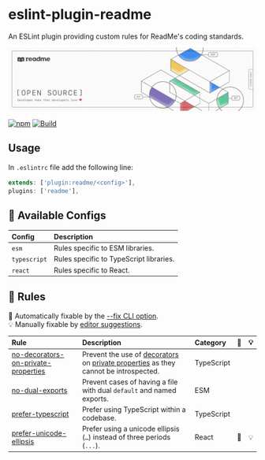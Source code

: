 # eslint-plugin-readme

An ESLint plugin providing custom rules for ReadMe's coding standards.

[![](https://raw.githubusercontent.com/readmeio/.github/main/oss-header.png)](https://readme.io)

[![npm](https://img.shields.io/npm/v/eslint-plugin-readme)](https://npm.im/eslint-plugin-readme) [![Build](https://github.com/readmeio/standards/workflows/CI/badge.svg)](https://github.com/readmeio/standards)

## Usage

In `.eslintrc` file add the following line:

```js
extends: ['plugin:readme/<config>'],
plugins: ['readme'],
```

## 🔖 Available Configs

<!-- prettier-ignore-start -->

| Config | Description |
| :--- | :--- |
| `esm` | Rules specific to ESM libraries. |
| `typescript` | Rules specific to TypeScript libraries. |
| `react` | Rules specific to React. |

<!-- prettier-ignore-end -->

## 📖 Rules

<!-- prettier-ignore-start -->

🔧 Automatically fixable by the [--fix CLI option](https://eslint.org/docs/user-guide/command-line-interface#--fix).\
💡 Manually fixable by [editor suggestions](https://eslint.org/docs/latest/use/core-concepts#rule-suggestions).

| Rule | Description | Category | 🔧 | 💡 |
| :--- | :--- | :--- | :--- | :--- |
| [no-decorators-on-private-properties](https://github.com/readmeio/standards/tree/main/packages/eslint-plugin/docs/no-decorators-on-private-properties.md) | Prevent the use of [decorators](https://www.typescriptlang.org/docs/handbook/decorators.html) on [private properties](https://developer.mozilla.org/en-US/docs/Web/JavaScript/Reference/Classes/Private_properties) as they cannot be introspected. | TypeScript | |
| [no-dual-exports](https://github.com/readmeio/standards/tree/main/packages/eslint-plugin/docs/no-dual-exports.md) | Prevent cases of having a file with dual `default` and named exports. | ESM | |
| [prefer-typescript](https://github.com/readmeio/standards/tree/main/packages/eslint-plugin/docs/prefer-typescript.md) | Prefer using TypeScript within a codebase. | TypeScript | |
| [prefer-unicode-ellipsis](https://github.com/readmeio/standards/tree/main/packages/eslint-plugin/docs/prefer-unicode-ellipsis.md) | Prefer using a unicode ellipsis (`…`) instead of three periods (`...`). | React | 🔧 | 💡 |

<!-- prettier-ignore-end -->
